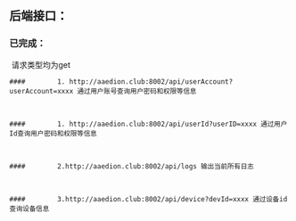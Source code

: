 ## 后端接口：

### 		已完成：

​			请求类型均为get

	#### 		1. http://aaedion.club:8002/api/userAccount?userAccount=xxxx 通过用户账号查询用户密码和权限等信息
	
	
	
	#### 		1. http://aaedion.club:8002/api/userId?userID=xxxx 通过用户Id查询用户密码和权限等信息



	#### 		2.http://aaedion.club:8002/api/logs 输出当前所有日志	



	#### 		3.http://aaedion.club:8002/api/device?devId=xxxx 通过设备id查询设备信息



